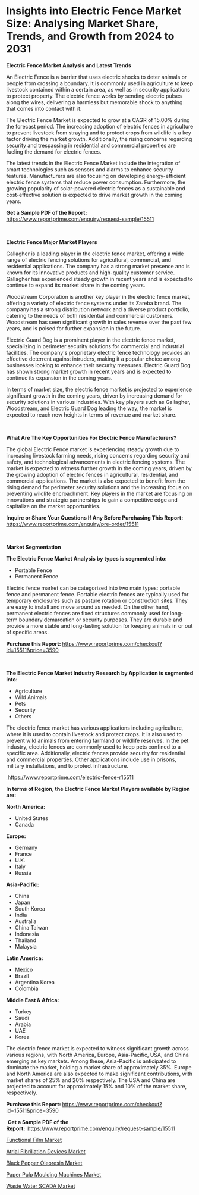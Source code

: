 <p><h1>Insights into Electric Fence Market Size: Analysing Market Share, Trends, and Growth from 2024 to 2031</h1></p><p><strong>Electric Fence Market Analysis and Latest Trends</strong></p>
<p><p>An Electric Fence is a barrier that uses electric shocks to deter animals or people from crossing a boundary. It is commonly used in agriculture to keep livestock contained within a certain area, as well as in security applications to protect property. The electric fence works by sending electric pulses along the wires, delivering a harmless but memorable shock to anything that comes into contact with it.</p><p>The Electric Fence Market is expected to grow at a CAGR of 15.00% during the forecast period. The increasing adoption of electric fences in agriculture to prevent livestock from straying and to protect crops from wildlife is a key factor driving the market growth. Additionally, the rising concerns regarding security and trespassing in residential and commercial properties are fueling the demand for electric fences.</p><p>The latest trends in the Electric Fence Market include the integration of smart technologies such as sensors and alarms to enhance security features. Manufacturers are also focusing on developing energy-efficient electric fence systems that reduce power consumption. Furthermore, the growing popularity of solar-powered electric fences as a sustainable and cost-effective solution is expected to drive market growth in the coming years.</p></p>
<p><strong>Get a Sample PDF of the Report:&nbsp;</strong> <a href="https://www.reportprime.com/enquiry/request-sample/15511">https://www.reportprime.com/enquiry/request-sample/15511</a></p>
<p>&nbsp;</p>
<p><strong>Electric Fence Major Market Players</strong></p>
<p><p>Gallagher is a leading player in the electric fence market, offering a wide range of electric fencing solutions for agricultural, commercial, and residential applications. The company has a strong market presence and is known for its innovative products and high-quality customer service. Gallagher has experienced steady growth in recent years and is expected to continue to expand its market share in the coming years.</p><p>Woodstream Corporation is another key player in the electric fence market, offering a variety of electric fence systems under its Zareba brand. The company has a strong distribution network and a diverse product portfolio, catering to the needs of both residential and commercial customers. Woodstream has seen significant growth in sales revenue over the past few years, and is poised for further expansion in the future.</p><p>Electric Guard Dog is a prominent player in the electric fence market, specializing in perimeter security solutions for commercial and industrial facilities. The company's proprietary electric fence technology provides an effective deterrent against intruders, making it a popular choice among businesses looking to enhance their security measures. Electric Guard Dog has shown strong market growth in recent years and is expected to continue its expansion in the coming years.</p><p>In terms of market size, the electric fence market is projected to experience significant growth in the coming years, driven by increasing demand for security solutions in various industries. With key players such as Gallagher, Woodstream, and Electric Guard Dog leading the way, the market is expected to reach new heights in terms of revenue and market share.</p></p>
<p>&nbsp;</p>
<p><strong>What Are The Key Opportunities For Electric Fence Manufacturers?</strong></p>
<p><p>The global Electric Fence market is experiencing steady growth due to increasing livestock farming needs, rising concerns regarding security and safety, and technological advancements in electric fencing systems. The market is expected to witness further growth in the coming years, driven by the growing adoption of electric fences in agricultural, residential, and commercial applications. The market is also expected to benefit from the rising demand for perimeter security solutions and the increasing focus on preventing wildlife encroachment. Key players in the market are focusing on innovations and strategic partnerships to gain a competitive edge and capitalize on the market opportunities.</p></p>
<p><strong>Inquire or Share Your Questions If Any Before Purchasing This Report:</strong> <a href="https://www.reportprime.com/enquiry/pre-order/15511">https://www.reportprime.com/enquiry/pre-order/15511</a></p>
<p>&nbsp;</p>
<p><strong>Market Segmentation</strong></p>
<p><strong>The Electric Fence Market Analysis by types is segmented into:</strong></p>
<p><ul><li>Portable Fence</li><li>Permanent Fence</li></ul></p>
<p><p>Electric fence market can be categorized into two main types: portable fence and permanent fence. Portable electric fences are typically used for temporary enclosures such as pasture rotation or construction sites. They are easy to install and move around as needed. On the other hand, permanent electric fences are fixed structures commonly used for long-term boundary demarcation or security purposes. They are durable and provide a more stable and long-lasting solution for keeping animals in or out of specific areas.</p></p>
<p><strong>Purchase this Report:&nbsp;</strong><a href="https://www.reportprime.com/checkout?id=15511&price=3590">https://www.reportprime.com/checkout?id=15511&price=3590</a></p>
<p>&nbsp;</p>
<p><strong>The Electric Fence Market Industry Research by Application is segmented into:</strong></p>
<p><ul><li>Agriculture</li><li>Wild Animals</li><li>Pets</li><li>Security</li><li>Others</li></ul></p>
<p><p>The electric fence market has various applications including agriculture, where it is used to contain livestock and protect crops. It is also used to prevent wild animals from entering farmland or wildlife reserves. In the pet industry, electric fences are commonly used to keep pets confined to a specific area. Additionally, electric fences provide security for residential and commercial properties. Other applications include use in prisons, military installations, and to protect infrastructure.</p></p>
<p><a href="https://www.reportprime.com/electric-fence-r15511">&nbsp;https://www.reportprime.com/electric-fence-r15511</a></p>
<p><strong>In terms of Region, the Electric Fence Market Players available by Region are:</strong></p>
<p>
    <p> <strong> North America: </strong>
        <ul>
            <li>United States</li>
            <li>Canada</li>
        </ul>
        </p> 
    <p> <strong> Europe: </strong>
        <ul>
            <li>Germany</li>
            <li>France</li>
            <li>U.K.</li>
            <li>Italy</li>
            <li>Russia</li>
        </ul>
        </p> 
    <p> <strong> Asia-Pacific: </strong>
        <ul>
            <li>China</li>
            <li>Japan</li>
            <li>South Korea</li>
            <li>India</li>
            <li>Australia</li>
            <li>China Taiwan</li>
            <li>Indonesia</li>
            <li>Thailand</li>
            <li>Malaysia</li>
        </ul>
        </p> 
    <p> <strong> Latin America: </strong>
        <ul>
            <li>Mexico</li>
            <li>Brazil</li>
            <li>Argentina Korea</li>
            <li>Colombia</li>
        </ul>
        </p> 
    <p> <strong> Middle East & Africa: </strong>
        <ul>
            <li>Turkey</li>
            <li>Saudi</li>
            <li>Arabia</li>
            <li>UAE</li>
            <li>Korea</li>
        </ul>
    </p>
    </p>
<p><p>The electric fence market is expected to witness significant growth across various regions, with North America, Europe, Asia-Pacific, USA, and China emerging as key markets. Among these, Asia-Pacific is anticipated to dominate the market, holding a market share of approximately 35%. Europe and North America are also expected to make significant contributions, with market shares of 25% and 20% respectively. The USA and China are projected to account for approximately 15% and 10% of the market share, respectively.</p></p>
<p><strong>Purchase this Report: </strong><a href="https://www.reportprime.com/checkout?id=15511&price=3590">https://www.reportprime.com/checkout?id=15511&price=3590</a></p>
<p>&nbsp;<strong>Get a Sample PDF of the Report:&nbsp;&nbsp;</strong><a href="https://www.reportprime.com/enquiry/request-sample/15511">https://www.reportprime.com/enquiry/request-sample/15511</a></p>
<p><strong></strong></p>
<p><p><a href="https://issuu.com/reportprime-2/docs/functional-film-market-size-2030.pptx">Functional Film Market</a></p><p><a href="https://github.com/kosella/Market-Research-Report-List-2/blob/main/atrial-fibrillation-devices-market.md">Atrial Fibrillation Devices Market</a></p><p><a href="https://github.com/nathandecarvalho/Market-Research-Report-List-2/blob/main/black-pepper-oleoresin-market.md">Black Pepper Oleoresin Market</a></p><p><a href="https://www.linkedin.com/pulse/paper-pulp-moulding-machines-market-size-global-industry-overview-z5cse?trackingId=plIyuvn0f2jGVr2p%2BxBvxA%3D%3D">Paper Pulp Moulding Machines Market</a></p><p><a href="https://view.publitas.com/reportprime-1/analyzing-waste-water-scada-market-global-industry-perspective-and-forecast-2024-to-2031/">Waste Water SCADA Market</a></p></p>